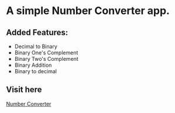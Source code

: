 # A simple Number Converter app.

## Added Features:
  <ul type="square">
    <li>Decimal to Binary</li>
    <li>Binary One's Complement</li>
    <li>Binary Two's Complement</li>
    <li>Binary Addition</li>
    <li>Binary to decimal</li>
</ul>

## Visit here
<a href="https://superior-prog.github.io/number-converter" target="_blank">Number Converter</a>

